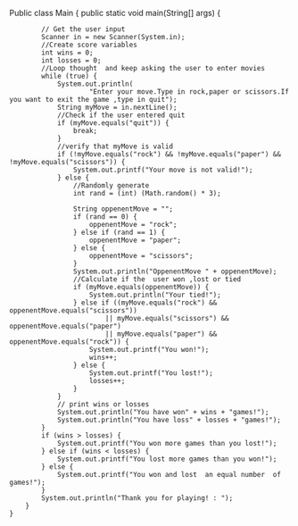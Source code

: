 Public class Main {
    public static void main(String[] args) {


            // Get the user input
            Scanner in = new Scanner(System.in);
            //Create score variables
            int wins = 0;
            int losses = 0;
            //Loop thought  and keep asking the user to enter movies
            while (true) {
                System.out.println(
                        "Enter your move.Type in rock,paper or scissors.If you want to exit the game ,type in quit");
                String myMove = in.nextLine();
                //Check if the user entered quit
                if (myMove.equals("quit")) {
                    break;
                }
                //verify that myMove is valid
                if (!myMove.equals("rock") && !myMove.equals("paper") && !myMove.equals("scissors")) {
                    System.out.printf("Your move is not valid!");
                } else {
                    //Randomly generate
                    int rand = (int) (Math.random() * 3);

                    String oppenentMove = "";
                    if (rand == 0) {
                        oppenentMove = "rock";
                    } else if (rand == 1) {
                        oppenentMove = "paper";
                    } else {
                        oppenentMove = "scissors";
                    }
                    System.out.println("OppenentMove " + oppenentMove);
                    //Calculate if the  user won ,lost or tied
                    if (myMove.equals(oppenentMove)) {
                        System.out.println("Your tied!");
                    } else if ((myMove.equals("rock") && oppenentMove.equals("scissors"))
                            || myMove.equals("scissors") && oppenentMove.equals("paper")
                            || myMove.equals("paper") && oppenentMove.equals("rock")) {
                        System.out.printf("You won!");
                        wins++;
                    } else {
                        System.out.printf("You lost!");
                        losses++;
                    }
                }
                // print wins or losses
                System.out.println("You have won" + wins + "games!");
                System.out.println("You have loss" + losses + "games!");
            }
            if (wins > losses) {
                System.out.printf("You won more games than you lost!");
            } else if (wins < losses) {
                System.out.printf("You lost more games than you won!");
            } else {
                System.out.printf("You won and lost  an equal number  of games!");
            }
            System.out.println("Thank you for playing! : ");
        }
    }
